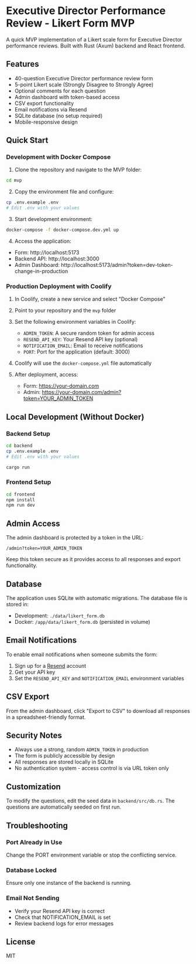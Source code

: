 # Executive Director Performance Review - Likert Form MVP

A quick MVP implementation of a Likert scale form for Executive Director performance reviews. Built with Rust (Axum) backend and React frontend.

## Features

- 40-question Executive Director performance review form
- 5-point Likert scale (Strongly Disagree to Strongly Agree)
- Optional comments for each question
- Admin dashboard with token-based access
- CSV export functionality
- Email notifications via Resend
- SQLite database (no setup required)
- Mobile-responsive design

## Quick Start

### Development with Docker Compose

1. Clone the repository and navigate to the MVP folder:
```bash
cd mvp
```

2. Copy the environment file and configure:
```bash
cp .env.example .env
# Edit .env with your values
```

3. Start development environment:
```bash
docker-compose -f docker-compose.dev.yml up
```

4. Access the application:
- Form: http://localhost:5173
- Backend API: http://localhost:3000
- Admin Dashboard: http://localhost:5173/admin?token=dev-token-change-in-production

### Production Deployment with Coolify

1. In Coolify, create a new service and select "Docker Compose"

2. Point to your repository and the `mvp` folder

3. Set the following environment variables in Coolify:
   - `ADMIN_TOKEN`: A secure random token for admin access
   - `RESEND_API_KEY`: Your Resend API key (optional)
   - `NOTIFICATION_EMAIL`: Email to receive notifications
   - `PORT`: Port for the application (default: 3000)

4. Coolify will use the `docker-compose.yml` file automatically

5. After deployment, access:
   - Form: https://your-domain.com
   - Admin: https://your-domain.com/admin?token=YOUR_ADMIN_TOKEN

## Local Development (Without Docker)

### Backend Setup

```bash
cd backend
cp .env.example .env
# Edit .env with your values

cargo run
```

### Frontend Setup

```bash
cd frontend
npm install
npm run dev
```

## Admin Access

The admin dashboard is protected by a token in the URL:
```
/admin?token=YOUR_ADMIN_TOKEN
```

Keep this token secure as it provides access to all responses and export functionality.

## Database

The application uses SQLite with automatic migrations. The database file is stored in:
- Development: `./data/likert_form.db`
- Docker: `/app/data/likert_form.db` (persisted in volume)

## Email Notifications

To enable email notifications when someone submits the form:

1. Sign up for a [Resend](https://resend.com) account
2. Get your API key
3. Set the `RESEND_API_KEY` and `NOTIFICATION_EMAIL` environment variables

## CSV Export

From the admin dashboard, click "Export to CSV" to download all responses in a spreadsheet-friendly format.

## Security Notes

- Always use a strong, random `ADMIN_TOKEN` in production
- The form is publicly accessible by design
- All responses are stored locally in SQLite
- No authentication system - access control is via URL token only

## Customization

To modify the questions, edit the seed data in `backend/src/db.rs`. The questions are automatically seeded on first run.

## Troubleshooting

### Port Already in Use
Change the PORT environment variable or stop the conflicting service.

### Database Locked
Ensure only one instance of the backend is running.

### Email Not Sending
- Verify your Resend API key is correct
- Check that NOTIFICATION_EMAIL is set
- Review backend logs for error messages

## License

MIT